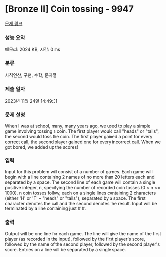 # [Bronze II] Coin tossing - 9947 

[문제 링크](https://www.acmicpc.net/problem/9947) 

### 성능 요약

메모리: 2024 KB, 시간: 0 ms

### 분류

사칙연산, 구현, 수학, 문자열

### 제출 일자

2023년 11월 24일 14:49:31

### 문제 설명

<p>When I was at school, many, many years ago, we used to play a simple game involving tossing a coin. The first player would call "heads" or "tails", the second would toss the coin. The first player gained a point for every correct call, the second player gained one for every incorrect call. When we got bored, we added up the scores!</p>

### 입력 

 <p>Input for this problem will consist of a number of games. Each game will begin with a line containing 2 names of no more than 20 letters each and separated by a space. The second line of each game will contain a single positive integer, n, specifying the number of recorded coin tosses (0 < n <= 1000). n coin tosses follow, each on a single lines containing 2 characters (either 'H' or 'T' – "heads" or "tails"), separated by a space. The first character denotes the call and the second denotes the result. Input will be terminated by a line containing just # #.</p>

### 출력 

 <p>Output will be one line for each game. The line will give the name of the first player (as recorded in the input), followed by the first player's score, followed by the name of the second player, followed by the second player's score. Entries on a line will be separated by a single space.</p>

